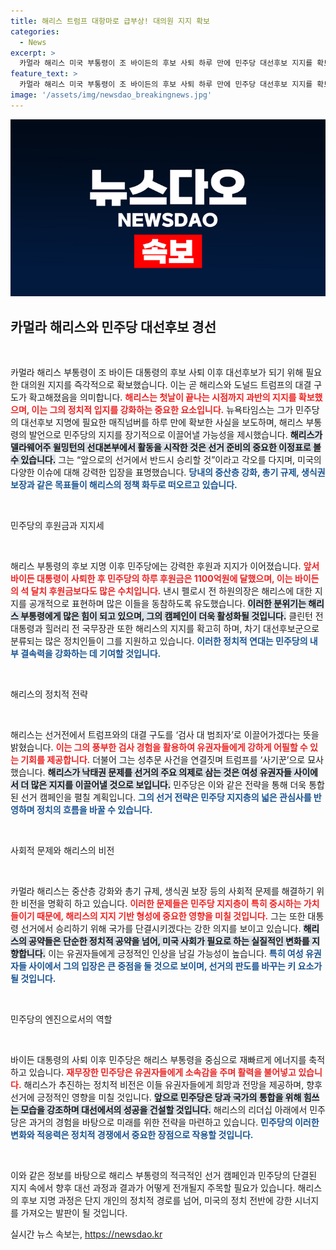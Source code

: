 ```yaml
---
title: 해리스 트럼프 대항마로 급부상! 대의원 지지 확보
categories:
  - News
excerpt: >
  카멀라 해리스 미국 부통령이 조 바이든의 후보 사퇴 하루 만에 민주당 대선후보 지지를 확보하며 트럼프와의 대결 구도를 확립했다. 해리스는 여성 권리와 중산층 강화를 내세우며 민주당의 재단결을 이끌어낼 예정이다.
feature_text: >
  카멀라 해리스 미국 부통령이 조 바이든의 후보 사퇴 하루 만에 민주당 대선후보 지지를 확보하며 트럼프와의 대결 구도를 확립했다. 해리스는 여성 권리와 중산층 강화를 내세우며 민주당의 재단결을 이끌어낼 예정이다.
image: '/assets/img/newsdao_breakingnews.jpg'
---
```


<p><img src="/assets/img/newsdao_breakingnews.jpg" alt="bookingtag 속보" /></p>

<h2 data-ke-size="size26">카멀라 해리스와 민주당 대선후보 경선</h2>

<p data-ke-size="size16">&nbsp;</p>

<p>카멀라 해리스 부통령이 조 바이든 대통령의 후보 사퇴 이후 대선후보가 되기 위해 필요한 대의원 지지를 즉각적으로 확보했습니다. 이는 곧 해리스와 도널드 트럼프의 대결 구도가 확고해졌음을 의미합니다. <b><span style="color: #ee2323;">해리스는 첫날이 끝나는 시점까지 과반의 지지를 확보했으며, 이는 그의 정치적 입지를 강화하는 중요한 요소입니다.</span></b> 뉴욕타임스는 그가 민주당의 대선후보 지명에 필요한 매직넘버를 하루 만에 확보한 사실을 보도하며, 해리스 부통령의 발언으로 민주당의 지지를 장기적으로 이끌어낼 가능성을 제시했습니다. <b><span style="background-color: #21538527;">해리스가 델라웨어주 윌밍턴의 선대본부에서 활동을 시작한 것은 선거 준비의 중요한 이정표로 볼 수 있습니다.</span></b> 그는 “앞으로의 선거에서 반드시 승리할 것”이라고 각오를 다지며, 미국의 다양한 이슈에 대해 강력한 입장을 표명했습니다. <b><span style="color: #1a5490;">당내의 중산층 강화, 총기 규제, 생식권 보장과 같은 목표들이 해리스의 정책 화두로 떠오르고 있습니다.</span></b></p>

<p data-ke-size="size16">&nbsp;</p>

<p>민주당의 후원금과 지지세</p>

<p data-ke-size="size16">&nbsp;</p>

<p>해리스 부통령의 후보 지명 이후 민주당에는 강력한 후원과 지지가 이어졌습니다. <b><span style="color: #ee2323;">앞서 바이든 대통령이 사퇴한 후 민주당의 하루 후원금은 1100억원에 달했으며, 이는 바이든의 석 달치 후원금보다도 많은 수치입니다.</span></b> 낸시 펠로시 전 하원의장은 해리스에 대한 지지를 공개적으로 표현하며 많은 이들을 동참하도록 유도했습니다. <b><span style="background-color: #21538527;">이러한 분위기는 해리스 부통령에게 많은 힘이 되고 있으며, 그의 캠페인이 더욱 활성화될 것입니다.</span></b> 클린턴 전 대통령과 힐러리 전 국무장관 또한 해리스의 지지를 확고히 하며, 차기 대선후보군으로 분류되는 많은 정치인들이 그를 지원하고 있습니다. <b><span style="color: #1a5490;">이러한 정치적 연대는 민주당의 내부 결속력을 강화하는 데 기여할 것입니다.</span></b></p>

<p data-ke-size="size16">&nbsp;</p>

<p>해리스의 정치적 전략</p>

<p data-ke-size="size16">&nbsp;</p>

<p>해리스는 선거전에서 트럼프와의 대결 구도를 ‘검사 대 범죄자’로 이끌어가겠다는 뜻을 밝혔습니다. <b><span style="color: #ee2323;">이는 그의 풍부한 검사 경험을 활용하여 유권자들에게 강하게 어필할 수 있는 기회를 제공합니다.</span></b> 더불어 그는 성추문 사건을 연결짓며 트럼프를 ‘사기꾼’으로 묘사했습니다. <b><span style="background-color: #21538527;">해리스가 낙태권 문제를 선거의 주요 의제로 삼는 것은 여성 유권자들 사이에서 더 많은 지지를 이끌어낼 것으로 보입니다.</span></b> 민주당은 이와 같은 전략을 통해 더욱 통합된 선거 캠페인을 펼칠 계획입니다. <b><span style="color: #1a5490;">그의 선거 전략은 민주당 지지층의 넓은 관심사를 반영하며 정치의 흐름을 바꿀 수 있습니다.</span></b></p>

<p data-ke-size="size16">&nbsp;</p>

<p>사회적 문제와 해리스의 비전</p>

<p data-ke-size="size16">&nbsp;</p>

<p>카멀라 해리스는 중산층 강화와 총기 규제, 생식권 보장 등의 사회적 문제를 해결하기 위한 비전을 명확히 하고 있습니다. <b><span style="color: #ee2323;">이러한 문제들은 민주당 지지층이 특히 중시하는 가치들이기 때문에, 해리스의 지지 기반 형성에 중요한 영향을 미칠 것입니다.</span></b> 그는 또한 대통령 선거에서 승리하기 위해 국가를 단결시키겠다는 강한 의지를 보이고 있습니다. <b><span style="background-color: #21538527;">해리스의 공약들은 단순한 정치적 공약을 넘어, 미국 사회가 필요로 하는 실질적인 변화를 지향합니다.</span></b> 이는 유권자들에게 긍정적인 인상을 남길 가능성이 높습니다. <b><span style="color: #1a5490;">특히 여성 유권자들 사이에서 그의 입장은 큰 중점을 둘 것으로 보이며, 선거의 판도를 바꾸는 키 요소가 될 것입니다.</span></b></p>

<p data-ke-size="size16">&nbsp;</p>

<p>민주당의 엔진으로서의 역할</p>

<p data-ke-size="size16">&nbsp;</p>

<p>바이든 대통령의 사퇴 이후 민주당은 해리스 부통령을 중심으로 재빠르게 에너지를 축적하고 있습니다. <b><span style="color: #ee2323;">재무장한 민주당은 유권자들에게 소속감을 주며 활력을 불어넣고 있습니다.</span></b> 해리스가 추진하는 정치적 비전은 이들 유권자들에게 희망과 전망을 제공하며, 향후 선거에 긍정적인 영향을 미칠 것입니다. <b><span style="background-color: #21538527;">앞으로 민주당은 당과 국가의 통합을 위해 힘쓰는 모습을 강조하며 대선에서의 성공을 건설할 것입니다.</span></b> 해리스의 리더십 아래에서 민주당은 과거의 경험을 바탕으로 미래를 위한 전략을 마련하고 있습니다. <b><span style="color: #1a5490;">민주당의 이러한 변화와 적응력은 정치적 경쟁에서 중요한 장점으로 작용할 것입니다.</span></b></p>

<p data-ke-size="size16">&nbsp;</p>

<p>이와 같은 정보를 바탕으로 해리스 부통령의 적극적인 선거 캠페인과 민주당의 단결된 지지 속에서 향후 대선 과정과 결과가 어떻게 전개될지 주목할 필요가 있습니다. 해리스의 후보 지명 과정은 단지 개인의 정치적 경로를 넘어, 미국의 정치 전반에 강한 시너지를 가져오는 발판이 될 것입니다.</p>
실시간 뉴스 속보는, <a href="https://newsdao.kr" rel="dofollow">https://newsdao.kr</a>


